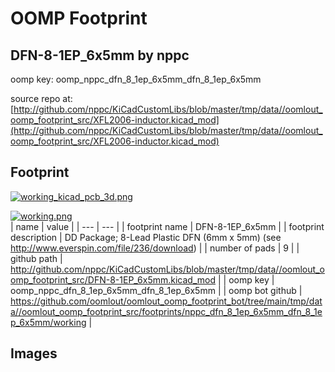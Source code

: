 # OOMP Footprint  
## DFN-8-1EP_6x5mm  by nppc  
  
oomp key: oomp_nppc_dfn_8_1ep_6x5mm_dfn_8_1ep_6x5mm  
  
source repo at: [http://github.com/nppc/KiCadCustomLibs/blob/master/tmp/data//oomlout_oomp_footprint_src/XFL2006-inductor.kicad_mod](http://github.com/nppc/KiCadCustomLibs/blob/master/tmp/data//oomlout_oomp_footprint_src/XFL2006-inductor.kicad_mod)  
## Footprint  
  
[![working_kicad_pcb_3d.png](working_kicad_pcb_3d_600.png)](working_kicad_pcb_3d.png)  
  
[![working.png](working_600.png)](working.png)  
| name | value | 
| --- | --- | 
| footprint name | DFN-8-1EP_6x5mm | 
| footprint description | DD Package; 8-Lead Plastic DFN (6mm x 5mm) (see http://www.everspin.com/file/236/download) | 
| number of pads | 9 | 
| github path | http://github.com/nppc/KiCadCustomLibs/blob/master/tmp/data//oomlout_oomp_footprint_src/DFN-8-1EP_6x5mm.kicad_mod | 
| oomp key | oomp_nppc_dfn_8_1ep_6x5mm_dfn_8_1ep_6x5mm | 
| oomp bot github | https://github.com/oomlout/oomlout_oomp_footprint_bot/tree/main/tmp/data//oomlout_oomp_footprint_src/footprints/nppc_dfn_8_1ep_6x5mm_dfn_8_1ep_6x5mm/working | 
## Images  
